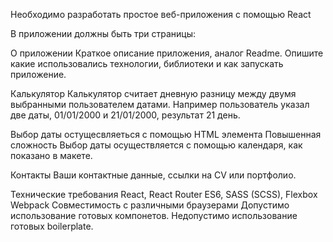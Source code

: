 Необходимо разработать простое веб-приложения с помощью React

В приложении должны быть три страницы:

О приложении
Краткое описание приложения, аналог Readme. Опишите какие использовались технологии, библиотеки и как запускать приложение.

Калькулятор
Калькулятор считает дневную разницу между двумя выбранными пользователем датами. Например пользователь указал две даты, 01/01/2000 и 21/01/2000, результат 21 день.

Выбор даты остущесвляеться с помощью HTML элемента Повышенная сложность Выбор даты осуществляется с помощью календаря, как показано в макете.

Контакты
Ваши контактные данные, ссылки на CV или портфолио.

Технические требования
React, React Router
ES6, SASS (SCSS), Flexbox
Webpack
Cовместимость с различными браузерами
Допустимо использование готовых компонетов. Недопустимо использование готовых boilerplate.